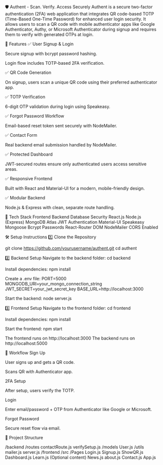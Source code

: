 🛡️ Authent - Scan. Verify. Access Securely
Authent is a secure two-factor authentication (2FA) web application that integrates QR code-based TOTP (Time-Based One-Time Password) for enhanced user login security. It allows users to scan a QR code with mobile authenticator apps like Google Authenticator, Authy, or Microsoft Authenticator during signup and requires them to verify with generated OTPs at login.

🌟 Features
✅ User Signup & Login

Secure signup with bcrypt password hashing.

Login flow includes TOTP-based 2FA verification.

✅ QR Code Generation

On signup, users scan a unique QR code using their preferred authenticator app.

✅ TOTP Verification

6-digit OTP validation during login using Speakeasy.

✅ Forgot Password Workflow

Email-based reset token sent securely with NodeMailer.

✅ Contact Form

Real backend email submission handled by NodeMailer.

✅ Protected Dashboard

JWT-secured routes ensure only authenticated users access sensitive areas.

✅ Responsive Frontend

Built with React and Material-UI for a modern, mobile-friendly design.

✅ Modular Backend

Node.js & Express with clean, separate route handling.

🚀 Tech Stack
Frontend	Backend	Database	Security
React.js	Node.js (Express)	MongoDB Atlas	JWT Authentication
Material-UI	Speakeasy	Mongoose	Bcrypt Passwords
React-Router DOM	NodeMailer		CORS Enabled

🛠 Setup Instructions
1️⃣ Clone the Repository

git clone https://github.com/yourusername/authent.git
cd authent

2️⃣ Backend Setup
Navigate to the backend folder:
cd backend

Install dependencies:
npm install

Create a .env file:
PORT=5000
MONGODB_URI=your_mongo_connection_string
JWT_SECRET=your_jwt_secret_key
BASE_URL=http://localhost:3000

Start the backend:
node server.js

3️⃣ Frontend Setup
Navigate to the frontend folder:
cd frontend

Install dependencies:
npm install

Start the frontend:
npm start

The frontend runs on http://localhost:3000
The backend runs on http://localhost:5000

🧪 Workflow
Sign Up

User signs up and gets a QR code.

Scans QR with Authenticator app.

2FA Setup

After setup, users verify the TOTP.

Login

Enter email/password + OTP from Authenticator like Google or Microsoft.

Forgot Password

Secure reset flow via email.

📂 Project Structure

/backend
  /routes
    contactRoute.js
    verifySetup.js
  /models
    User.js
  /utils
    mailer.js
  server.js
/frontend
  /src
    /Pages
      Login.js
      Signup.js
      ShowQR.js
      Dashboard.js
      Learn.js (Optional content)
      News.js
      about.js
      Contact.js
    App.js
